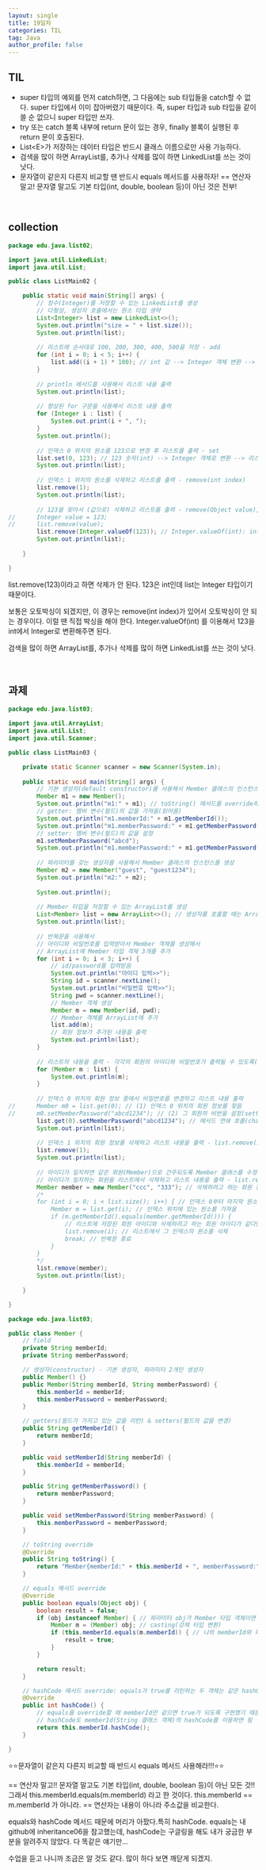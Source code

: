 ```yaml
---
layout: single
title: 19일차
categories: TIL
tag: Java
author_profile: false
---
```


## TIL

- super 타입의 예외를 먼저 catch하면, 그 다음에는 sub 타입들을 catch할 수 없다. super 타입에서 이미 잡아버렸기 때문이다. 즉, super 타입과 sub 타입을 같이 쓸 순 없으니 super 타입만 쓰자.
- try 또는 catch 블록 내부에 return 문이 있는 경우, finally 블록이 실행된 후 return 문이 호출된다.
- List<E\>가 저장하는 데이터 타입은 반드시 클래스 이름으로만 사용 가능하다.
- 검색을 많이 하면 ArrayList를, 추가나 삭제를 많이 하면 LinkedList를 쓰는 것이 낫다. 
- 문자열이 같은지 다른지 비교할 땐 반드시 equals 메서드를 사용하자! == 연산자 말고! 문자열 말고도 기본 타입(int, double, boolean 등)이 아닌 것은 전부!

<br>

## collection

```java
package edu.java.list02;

import java.util.LinkedList;
import java.util.List;

public class ListMain02 {

	public static void main(String[] args) {
		// 정수(Integer)를 저장할 수 있는 LinkedList를 생성
		// 다형성, 생성자 호출에서는 원소 타입 생략
		List<Integer> list = new LinkedList<>();
		System.out.println("size = " + list.size());
		System.out.println(list);
	
		// 리스트에 순서대로 100, 200, 300, 400, 500을 저장 - add
		for (int i = 0; i < 5; i++) {
			list.add((i + 1) * 100); // int 값 --> Integer 객체 변환 --> 리스트에 저장
		}		
		
		// println 메서드를 사용해서 리스트 내용 출력
		System.out.println(list);
		
		// 향상된 for 구문을 사용해서 리스트 내용 출력
		for (Integer i : list) {
			System.out.print(i + ", ");
		}
		System.out.println();
		
		// 인덱스 0 위치의 원소를 123으로 변경 후 리스트를 출력 - set
		list.set(0, 123); // 123 숫자(int) --> Integer 객체로 변환 --> 리스트의 0번 원소 값 변경
		System.out.println(list);
		
		// 인덱스 1 위치의 원소를 삭제하고 리스트를 출력 - remove(int index)
		list.remove(1);
		System.out.println(list);
		
		// 123을 찾아서 (값으로) 삭제하고 리스트를 출력 - remove(Object value), Integer 클래스 사용
//		Integer value = 123;
//		list.remove(value);
		list.remove(Integer.valueOf(123)); // Integer.valueOf(int): int --> Integer 변환
		System.out.println(list);
		
	}

}
```

list.remove(123)이라고 하면 삭제가 안 된다. 123은 int인데 list는 Integer 타입이기 때문이다.

보통은 오토박싱이 되겠지만, 이 경우는 remove(int index)가 있어서 오토박싱이 안 되는 경우이다. 이럴 땐 직접 박싱을 해야 한다. Integer.valueOf(int) 를 이용해서 123을 int에서 Integer로 변환해주면 된다. 

검색을 많이 하면 ArrayList를, 추가나 삭제를 많이 하면 LinkedList를 쓰는 것이 낫다. 

<br>

## 과제

```java
package edu.java.list03;

import java.util.ArrayList;
import java.util.List;
import java.util.Scanner;

public class ListMain03 {

	private static Scanner scanner = new Scanner(System.in);
	
	public static void main(String[] args) {
		// 기본 생성자(default constructor)를 사용해서 Member 클래스의 인스턴스를 생성
		Member m1 = new Member();
		System.out.println("m1:" + m1); // toString() 메서드를 override하기 전/후의 결과 비교
		// getter: 멤버 변수(필드)의 값을 가져옴(읽어옴)
		System.out.println("m1.memberId:" + m1.getMemberId());
		System.out.println("m1.memberPassword:" + m1.getMemberPassword());
		// setter: 멤버 변수(필드)의 값을 설정
		m1.setMemberPassword("abcd");
		System.out.println("m1.memberPassword:" + m1.getMemberPassword());
		
		// 파라미터를 갖는 생성자를 사용해서 Member 클래스의 인스턴스를 생성
		Member m2 = new Member("guest", "guest1234");
		System.out.println("m2:" + m2);
		
		System.out.println();
		
		// Member 타입을 저장할 수 있는 ArrayList를 생성
		List<Member> list = new ArrayList<>(); // 생성자를 호출할 때는 ArrayList가 저장하는 타입을 생략할 수 있음
		System.out.println(list);
		
		// 반복문을 사용해서 
		// 아이디와 비밀번호를 입력받아서 Member 객체를 생성해서
		// ArrayList에 Member 타입 객체 3개를 추가
		for (int i = 0; i < 3; i++) {
			// id/password를 입력받음
			System.out.println("아이디 입력>>");
			String id = scanner.nextLine();
			System.out.println("비밀번호 입력>>");
			String pwd = scanner.nextLine();
			// Member 객체 생성
			Member m = new Member(id, pwd);
			// Member 객체를 ArrayList에 추가
			list.add(m);
			// 회원 정보가 추가된 내용을 출력
			System.out.println(list);
		}
		
		// 리스트의 내용을 출력 - 각각의 회원의 아이디와 비밀번호가 출력될 수 있도록(toString override 테스트) 
		for (Member m : list) {
			System.out.println(m);
		}
		
		// 인덱스 0 위치의 회원 정보 중에서 비밀번호를 변경하고 리스트 내용 출력 
//		Member m0 = list.get(0); // (1) 인덱스 0 위치의 회원 정보를 찾음
//		m0.setMemberPassword("abcd1234"); // (2) 그 회원의 비번을 설정(setter)
		list.get(0).setMemberPassword("abcd1234"); // 메서드 연쇄 호출(chain call)
		System.out.println(list);
		
		// 인덱스 1 위치의 회원 정보를 삭제하고 리스트 내용을 출력 - list.remove(int index)
		list.remove(1);
		System.out.println(list);
		
		// 아이디가 일치하면 같은 회원(Member)으로 간주되도록 Member 클래스를 수정 - equals, hashCode
		// 아이디가 일치하는 회원을 리스트에서 삭제하고 리스트 내용을 출력 - list.remove(Object value)
		Member member = new Member("ccc", "333"); // 삭제하려고 하는 회원 정보
		/*
		for (int i = 0; i < list.size(); i++) { // 인덱스 0부터 마지막 원소까지 반복하면서
			Member m = list.get(i); // 인덱스 위치에 있는 원소를 가져옴
			if (m.getMemberId().equals(member.getMemberId())) { 
				// 리스트에 저장된 회원 아이디와 삭제하려고 하는 회원 아이디가 같다면
				list.remove(i); // 리스트에서 그 인덱스의 원소를 삭제
				break; // 반복문 종료
			}
		}
		*/
		list.remove(member);
		System.out.println(list);
		
	}

}
```

```java
package edu.java.list03;

public class Member {
	// field
	private String memberId;
	private String memberPassword;

	// 생성자(constructor) - 기본 생성자, 파라미터 2개인 생성자
	public Member() {}
	public Member(String memberId, String memberPassword) {
		this.memberId = memberId;
		this.memberPassword = memberPassword;
	}

	// getters(필드가 가지고 있는 값을 리턴) & setters(필드의 값을 변경)
	public String getMemberId() {
		return memberId;
	}

	public void setMemberId(String memberId) {
		this.memberId = memberId;
	}

	public String getMemberPassword() {
		return memberPassword;
	}

	public void setMemberPassword(String memberPassword) {
		this.memberPassword = memberPassword;
	}

	// toString override
	@Override
	public String toString() {
		return "Member{memberId:" + this.memberId + ", memberPassword:" + this.memberPassword + "}";
	}

	// equals 메서드 override
	@Override
	public boolean equals(Object obj) {
		boolean result = false;
		if (obj instanceof Member) { // 파라미터 obj가 Member 타입 객체이면
			Member m = (Member) obj; // casting(강제 타입 변환)
			if (this.memberId.equals(m.memberId)) { // 나의 memberId와 파라미터로 전달된 객체의 memberId가 같으면
				result = true;
			}
		}

		return result;
	}

	// hashCode 메서드 override: equals가 true를 리턴하는 두 객체는 같은 hashCode값을 갖도록 구현 
	@Override
	public int hashCode() {
		// equals를 override할 때 memberId만 같으면 true가 되도록 구현했기 때문에, 
		// hashCode도 memberId(String 클래스 객체)의 hashCode를 이용하면 됨
		return this.memberId.hashCode();
	}

}
```

⭐⭐문자열이 같은지 다른지 비교할 때 반드시 equals 메서드 사용해라!!!⭐⭐

== 연산자 말고!! 문자열 말고도 기본 타입(int, double, boolean 등)이 아닌 모든 것!! 그래서 this.memberId.equals(m.memberId) 라고 한 것이다. this.memberId == m.memberId 가 아니라. == 연산자는 내용이 아니라 주소값을 비교한다.

equals와 hashCode 메서드 때문에 머리가 아팠다.특히 hashCode. equals는 내 github에 inheritance06을 참고했는데, hashCode는 구글링을 해도 내가 궁금한 부분을 알려주지 않았다. 다 똑같은 얘기만... 

수업을 듣고 나니까 조금은 알 것도 같다. 많이 하다 보면 깨닫게 되겠지. 
